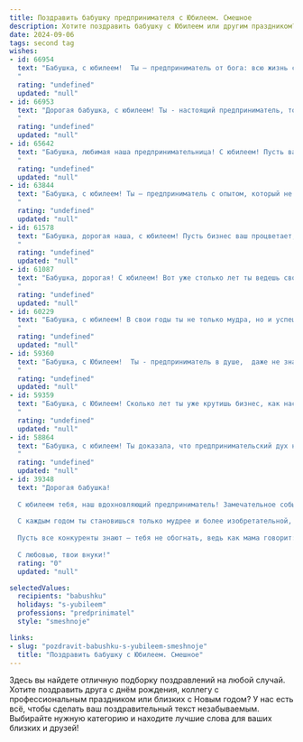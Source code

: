 ```yaml
---
title: Поздравить бабушку предпринимателя с Юбилеем. Смешное
description: Хотите поздравить бабушку с Юбилеем или другим праздником? Наш ИИ создаст незабываемое поздравление, а вы обязательно выделитесь среди других.  
date: 2024-09-06
tags: second tag
wishes:
- id: 66954
  text: "Бабушка, с юбилеем!  Ты – предприниматель от бога: всю жизнь строишь бизнес, выращивая внуков и внучек, и, судя по результатам, у тебя все получается!  Желаем тебе, чтобы твой бизнес, то есть, мы, всегда приносили тебе доход, радость и теплые объятия!  🎉
  "
  rating: "undefined"
  updated: "null"
- id: 66953
  text: "Дорогая бабушка, с юбилеем! Ты - настоящий предприниматель, только вместо \"крутить\" дела, ты \"крутишь\" внуков! Желаем тебе крепкого здоровья, чтобы хватило сил на все твои новые бизнес-проекты (например, на выпечку самого вкусного торта на свете!). 🥳
  "
  rating: "undefined"
  updated: "null"
- id: 65642
  text: "Бабушка, любимая наша предпринимательница! С юбилеем! Пусть ваш бизнес процветает как никогда, а прибыль растет даже быстрее, чем желание внуков получить подарочки! 😜🎉
  "
  rating: "undefined"
  updated: "null"
- id: 63844
  text: "Бабушка, с юбилеем! Ты – предприниматель с опытом, который не купишь ни за какие деньги! Помнишь, как ты в детстве торговала леденцами на детской площадке? Вот, и до большой бизнес-леди доросла! Желаем тебе море клиентов, мешок прибыли и, конечно же, крепкого здоровья, чтобы на все хватало сил!
  "
  rating: "undefined"
  updated: "null"
- id: 61578
  text: "Бабушка, дорогая наша, с юбилеем! Пусть бизнес ваш процветает, как пышные пироги, которые ты печешь, и приносит столько же радости, сколько ты приносишь нам! 🎉🎂
  "
  rating: "undefined"
  updated: "null"
- id: 61087
  text: "Бабушка, дорогая! С юбилеем! Вот уже столько лет ты ведешь свой бизнес, что стала настоящим титаном предпринимательства! Мы знаем, что тебе приходилось нелегко: то конкуренты подсиживают, то кризисы подкрадываются, то внуки на голову садятся... Но ты, как истинная владычица своей империи, преодолеваешь все трудности с улыбкой!  Желаем тебе, чтобы клиентов было больше, чем звезд на небе, чтобы прибыль росла как на дрожжах, и чтобы внуки всегда помогали тебе в бизнесе, ну, разве что только на словах!
  "
  rating: "undefined"
  updated: "null"
- id: 60229
  text: "Бабушка, с юбилеем! В свои годы ты не только мудра, но и успешна!  Ты - предприниматель с большой буквы, дама с характером, которая может дать фору любому молодому стартаперу! Желаем, чтобы твоя коммерческая жилка никогда не угасала, а бизнес процветал, как твой сад! 😉
  "
  rating: "undefined"
  updated: "null"
- id: 59360
  text: "Бабушка, с Юбилеем!  Ты - предприниматель в душе,  даже не знаю, чем сложнее: делом заниматься или внуков гонять!  Желаю, чтобы бизнес процветал, внуки слушались, а пенсия была выше, чем у министра!  😁
  "
  rating: "undefined"
  updated: "null"
- id: 59359
  text: "Бабушка, с Юбилеем! Сколько лет ты уже крутишь бизнес, как настоящая королева рынка? Поздравляем тебя с этим знаменательным днем! Пусть твоя хватка будет твердой, а прибыль - огромной, как твоё сердце! Желаем тебе море сил, океан идей и золотые горы клиентов!
  "
  rating: "undefined"
  updated: "null"
- id: 58864
  text: "Бабушка, с юбилеем! Ты доказала, что предпринимательский дух не знает границ, даже если эти границы - пенсионный возраст! Желаем тебе крепкого здоровья, чтобы ты могла открыть ещё не один бизнес, и такого же оптимизма, чтобы даже в самый сложный день видеть только светлые перспективы! 🎉🥳
  "
  rating: "undefined"
  updated: "null"
- id: 39348
  text: "Дорогая бабушка!
  
  С юбилеем тебя, наш вдохновляющий предприниматель! Замечательное событие – 70 лет за плечами, а бизнес твой до сих пор в плюсе! Мы все знаем, что секрет твоего успеха – не только в умении вести дела, но и в бабушкиной кулинарии! Как иначе объяснить, что твои пирожки продаются лучше, чем акции на бирже?!
  
  С каждым годом ты становишься только мудрее и более изобретательной, дай Бог, чтобы твой список «Как продать всё подряд» дополнился новыми шедеврами! Желаем здоровья, счастья и как можно больше успешных сделок, пусть даже на вкусности для всей семьи.
  
  Пусть все конкуренты знают – тебя не обогнать, ведь как мама говорит: \"Умная зверушка всегда найдет, чем полакомиться!\"
  
  С любовью, твои внуки!"
  rating: "0"
  updated: "null"

selectedValues:
  recipients: "babushku"
  holidays: "s-yubileem"
  professions: "predprinimatel"
  style: "smeshnoje"

links:
- slug: "pozdravit-babushku-s-yubileem-smeshnoje"
  title: "Поздравить бабушку с Юбилеем. Смешное"
---
```


Здесь вы найдете отличную подборку поздравлений на любой случай. 
Хотите поздравить друга с днём рождения, коллегу с профессиональным праздником или близких с Новым годом? У нас есть всё, чтобы сделать ваш поздравительный текст незабываемым. Выбирайте нужную категорию и находите лучшие слова для ваших близких и друзей!
